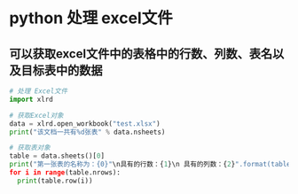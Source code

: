 # python 处理 excel文件

## 可以获取excel文件中的表格中的行数、列数、表名以及目标表中的数据
```python
# 处理 Excel文件
import xlrd

# 获取Excel对象
data = xlrd.open_workbook("test.xlsx")
print("该文档一共有%d张表" % data.nsheets)

# 获取表对象
table = data.sheets()[0]
print("第一张表的名称为：{0}"\n具有的行数：{1}\n 具有的列数：{2}".format(table.name,table.nrows,table.ncols))
for i in range(table.nrows):
  print(table.row(i))